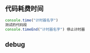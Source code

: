 ## 代码耗费时间

```js
console.time("计时器名字")
测试的代码段
console.timeEnd("计时器名字") 停止计时器
```



## debug

```js

```

